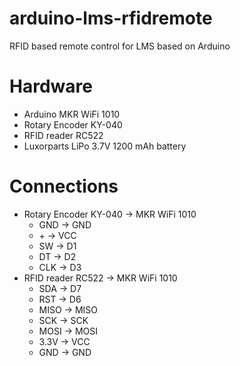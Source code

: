 # arduino-lms-rfidremote
RFID based remote control for LMS based on Arduino

# Hardware
- Arduino MKR WiFi 1010
- Rotary Encoder KY-040
- RFID reader RC522
- Luxorparts LiPo 3.7V 1200 mAh battery

# Connections
- Rotary Encoder KY-040 -> MKR WiFi 1010
  - GND -> GND
  - \+ -> VCC
  - SW -> D1
  - DT -> D2
  - CLK -> D3
- RFID reader RC522 -> MKR WiFi 1010
  - SDA -> D7
  - RST -> D6
  - MISO -> MISO
  - SCK -> SCK
  - MOSI -> MOSI
  - 3.3V -> VCC
  - GND -> GND
